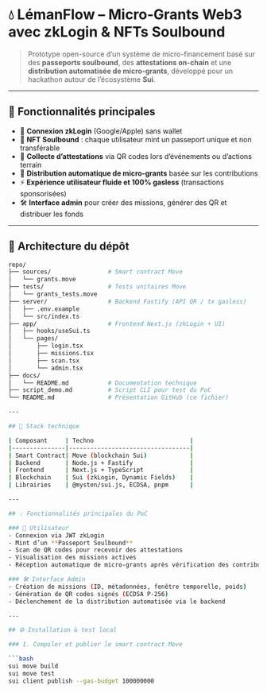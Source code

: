 # 💧 LémanFlow – Micro‑Grants Web3 avec zkLogin & NFTs Soulbound

> Prototype open-source d’un système de micro-financement basé sur des **passeports soulbound**, des **attestations on-chain** et une **distribution automatisée de micro‑grants**, développé pour un hackathon autour de l’écosystème **Sui**.

---

## 🚀 Fonctionnalités principales

- 🔐 **Connexion zkLogin** (Google/Apple) sans wallet
- 🧾 **NFT Soulbound** : chaque utilisateur mint un passeport unique et non transférable
- 🧠 **Collecte d’attestations** via QR codes lors d’événements ou d’actions terrain
- 💸 **Distribution automatique de micro‑grants** basée sur les contributions
- ⚡ **Expérience utilisateur fluide et 100% gasless** (transactions sponsorisées)
- 🛠 **Interface admin** pour créer des missions, générer des QR et distribuer les fonds

---

## 🧱 Architecture du dépôt

```bash
repo/
├── sources/                # Smart contract Move
│   └── grants.move
├── tests/                  # Tests unitaires Move
│   └── grants_tests.move
├── server/                 # Backend Fastify (API QR / tx gasless)
│   ├── .env.example
│   └── src/index.ts
├── app/                    # Frontend Next.js (zkLogin + UI)
│   ├── hooks/useSui.ts
│   └── pages/
│       ├── login.tsx
│       ├── missions.tsx
│       ├── scan.tsx
│       └── admin.tsx
├── docs/
│   └── README.md           # Documentation technique
├── script_demo.md          # Script CLI pour test du PoC
└── README.md               # Présentation GitHub (ce fichier)

---

## 🔧 Stack technique

| Composant     | Techno                           |
|---------------|----------------------------------|
| Smart Contract| Move (blockchain Sui)            |
| Backend       | Node.js + Fastify                |
| Frontend      | Next.js + TypeScript             |
| Blockchain    | Sui (zkLogin, Dynamic Fields)    |
| Librairies    | @mysten/sui.js, ECDSA, pnpm      |

---

## 💡 Fonctionnalités principales du PoC

### 👤 Utilisateur
- Connexion via JWT zkLogin
- Mint d’un **Passeport Soulbound**
- Scan de QR codes pour recevoir des attestations
- Visualisation des missions actives
- Réception automatique de micro‑grants après vérification des contributions

### 🛠 Interface Admin
- Création de missions (ID, métadonnées, fenêtre temporelle, poids)
- Génération de QR codes signés (ECDSA P-256)
- Déclenchement de la distribution automatisée via le backend

---

## ⚙️ Installation & test local

### 1. Compiler et publier le smart contract Move

```bash
sui move build
sui move test
sui client publish --gas-budget 100000000
